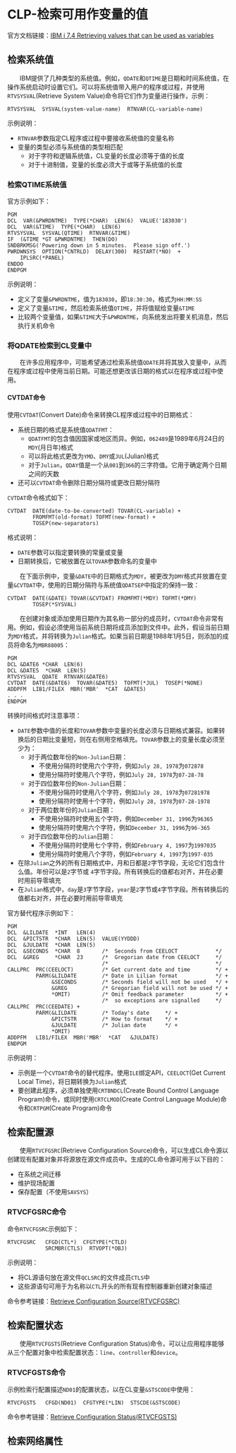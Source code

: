 # CLP-检索可用作变量的值
官方文档链接：[IBM i 7.4 Retrieving values that can be used as variables](https://www.ibm.com/docs/en/i/7.4?topic=cp-retrieving-values-that-can-be-used-as-variables)
## 检索系统值
&#8195;&#8195;IBM提供了几种类型的系统值。例如，`QDATE`和`QTIME`是日期和时间系统值，在操作系统启动时设置它们。可以将系统值带入用户的程序或过程，并使用`RTVSYSVAL`(Retrieve System Value)命令将它们作为变量进行操作，示例：
```
RTVSYSVAL  SYSVAL(system-value-name)  RTNVAR(CL-variable-name)
```
示例说明：
- `RTNVAR`参数指定CL程序或过程中要接收系统值的变量名称
- 变量的类型必须与系统值的类型相匹配
    - 对于字符和逻辑系统值，CL变量的长度必须等于值的长度
    - 对于十进制值，变量的长度必须大于或等于系统值的长度

### 检索QTIME系统值
官方示例如下：
```
PGM
DCL  VAR(&PWRDNTME)  TYPE(*CHAR)  LEN(6)  VALUE('183030')
DCL  VAR(&TIME)  TYPE(*CHAR)  LEN(6)
RTVSYSVAL  SYSVAL(QTIME)  RTNVAR(&TIME)
IF  (&TIME *GT &PWRDNTME)  THEN(DO)
SNDBRKMSG('Powering down in 5 minutes.  Please sign off.')
PWRDWNSYS  OPTION(*CNTRLD)  DELAY(300)  RESTART(*NO)  +
    IPLSRC(*PANEL)
ENDDO
ENDPGM
```
示例说明：
- 定义了变量`&PWRDNTME`，值为`183030`，即`18:30:30`，格式为`HH:MM:SS`
- 定义了变量`&TIME`，然后检索系统值`QTIME`，并将值赋给变量`&TIME`
- 比较两个变量值，如果`&TIME`大于`&PWRDNTME`，向系统发出将要关机消息，然后执行关机命令

### 将QDATE检索到CL变量中
&#8195;&#8195;在许多应用程序中，可能希望通过检索系统值`QDATE`并将其放入变量中，从而在程序或过程中使用当前日期。可能还想更改该日期的格式以在程序或过程中使用。
#### CVTDAT命令
使用`CVTDAT`(Convert Date)命令来转换CL程序或过程中的日期格式：
- 系统日期的格式是系统值`QDATFMT`：
    - `QDATFMT`的包含值因国家或地区而异。例如，`062489`是1989年6月24日的`MDY`(月日年)格式
    - 可以将此格式更改为`YMD`、`DMY`或`JUL`(Julian)格式
    - 对于`Julian`，`QDAY`值是一个从`001`到`366`的三字符值。它用于确定两个日期之间的天数
- 还可以`CVTDAT`命令删除日期分隔符或更改日期分隔符

`CVTDAT`命令格式如下：
```
CVTDAT  DATE(date-to-be-converted) TOVAR(CL-variable) +
        FROMFMT(old-format) TOFMT(new-format) +
        TOSEP(new-separators)
```
格式说明：
- `DATE`参数可以指定要转换的常量或变量
- 日期转换后，它被放置在以`TOVAR`参数命名的变量中

&#8195;&#8195;在下面示例中，变量`&DATE`中的日期格式为`MDY`，被更改为`DMY`格式并放置在变量`&CVTDAT`中，使用的日期分隔符与系统值`QDATSEP`中指定的保持一致：
```
CVTDAT  DATE(&DATE) TOVAR(&CVTDAT) FROMFMT(*MDY) TOFMT(*DMY)
        TOSEP(*SYSVAL)
```
&#8195;&#8195;在创建对象或添加使用日期作为其名称一部分的成员时，`CVTDAT`命令非常有用。例如，假设必须使用当前系统日期将成员添加到文件中。此外，假设当前日期为`MDY`格式，并将转换为`Julian`格式。如果当前日期是1988年1月5日，则添加的成员将命名为`MBR88005`：
```
PGM
DCL &DATE6 *CHAR  LEN(6)
DCL &DATE5  *CHAR  LEN(5)
RTVSYSVAL  QDATE  RTNVAR(&DATE6)
CVTDAT  DATE(&DATE6)  TOVAR(&DATE5)  TOFMT(*JUL)  TOSEP(*NONE)
ADDPFM  LIB1/FILEX  MBR('MBR'  *CAT  &DATE5)
. . .
ENDPGM
```
转换时间格式时注意事项：
- `DATE`参数中值的长度和`TOVAR`参数中变量的长度必须与日期格式兼容。如果转换后的日期比变量短，则在右侧用空格填充。`TOVAR`参数上的变量长度必须至少为：
    - 对于两位数年份的`Non-Julian`日期：
        - 不使用分隔符时使用六个字符，例如`July 28, 1978`为`072878`
        - 使用分隔符时使用八个字符，例如`July 28, 1978`为`07-28-78`
    - 对于四位数年份的`Non-Julian`日期：
        - 不使用分隔符时使用八个字符，例如`July 28, 1978`为`07281978`
        - 使用分隔符时使用十个字符，例如`July 28, 1978`为`07-28-1978`
    - 对于两位数年份的`Julian`日期：
        - 不使用分隔符时使用五个字符，例如`December 31, 1996`为`96365`
        - 使用分隔符时使用六个字符，例如`December 31, 1996`为`96-365`
    - 对于四位数年份的`Julian`日期：
        - 不使用分隔符时使用七个字符，例如`February 4, 1997`为`1997035`
        - 使用分隔符时使用八个字符，例如`February 4, 1997`为`1997-035`
- 在除`Julian`之外的所有日期格式中，月和日都是`2`字节字段，无论它们包含什么值。年份可以是`2`字节或 `4`字节字段。所有转换后的值都右对齐，并在必要时用前导零填充
- 在`Julian`格式中，`day`是`3`字节字段，`year`是`2`字节或`4`字节字段。所有转换后的值都右对齐，并在必要时用前导零填充

官方替代程序示例如下：
```
PGM
DCL  &LILDATE  *INT   LEN(4)
DCL  &PICTSTR  *CHAR  LEN(5)  VALUE(YYDDD)
DCL  &JULDATE  *CHAR  LEN(5)
DCL  &SECONDS  *CHAR  8       /*  Seconds from CEELOCT            */
DCL  &GREG     *CHAR  23      /*  Gregorian date from CEELOCT     */
                              /*                                  */
CALLPRC  PRC(CEELOCT)         /* Get current date and time        */ + 
         PARM(&LILDATE        /* Date in Lilian format            */ + 
              &SECONDS        /* Seconds field will not be used   */ + 
              &GREG           /* Gregorian field will not be used */ + 
              *OMIT)          /* Omit feedback parameter          */ + 
                              /*  so exceptions are signalled     */   
CALLPRC  PRC(CEEDATE) +                                               
         PARM(&LILDATE        /* Today's date     */ +                  
              &PICTSTR        /* How to format    */ +                  
              &JULDATE        /* Julian date      */ +                  
              *OMIT)                                
ADDPFM   LIB1/FILEX  MBR('MBR'  *CAT   &JULDATE)
ENDPGM
```
示例说明：
- 示例是一个`CVTDAT`命令的替代程序。使用`ILE`绑定API，`CEELOCT`(Get Current Local Time)，将日期转换为`Julian`格式
- 要创建此程序，必须单独使用`CRTBNDCL`(Create Bound Control Language Program)命令，或同时使用`CRTCLMOD`(Create Control Language Module)命令和`CRTPGM`(Create Program)命令

## 检索配置源
&#8195;&#8195;使用`RTVCFGSRC`(Retrieve Configuration Source)命令，可以生成CL命令源以创建现有配置对象并将源放在源文件成员中。生成的CL命令源可用于以下目的：
- 在系统之间迁移
- 维护现场配置
- 保存配置（不使用`SAVSYS`）

### RTVCFGSRC命令
命令`RTVCFGSRC`示例如下：
```
RTVCFGSRC   CFGD(CTL*)  CFGTYPE(*CTLD)
            SRCMBR(CTLS)  RTVOPT(*OBJ)
```
示例说明：
- 将CL源语句放在源文件`QCLSRC`的文件成员`CTLS`中
- 这些源语句可用于为名称以`CTL`开头的所有现有控制器重新创建对象描述

命令参考链接：[Retrieve Configuration Source(RTVCFGSRC)](https://www.ibm.com/docs/zh/i/7.5?topic=ssw_ibm_i_75/cl/rtvcfgsrc.htm)
## 检索配置状态
&#8195;&#8195;使用`RTVCFGSTS`(Retrieve Configuration Status)命令，可以让应用程序能够从三个配置对象中检索配置状态：`line`、`controller`和`device`。
### RTVCFGSTS命令
示例检索行配置描述`ND01`的配置状态，以在CL变量`&STSCODE`中使用：
```
RTVCFGSTS   CFGD(ND01)  CFGTYPE(*LIN)  STSCDE(&STSCODE)
```
命令参考链接：[Retrieve Configuration Status(RTVCFGSTS)](https://www.ibm.com/docs/zh/i/7.5?topic=ssw_ibm_i_75/cl/rtvcfgsts.htm)
## 检索网络属性